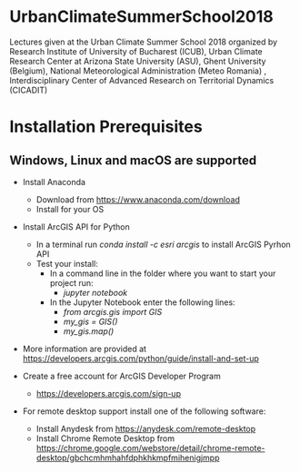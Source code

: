 # UrbanClimateSummerSchool2018
Lectures given at the Urban Climate Summer School 2018 organized by Research Institute of University of Bucharest (ICUB), Urban Climate Research Center at Arizona State University (ASU), Ghent University (Belgium), National Meteorological Administration (Meteo Romania) , Interdisciplinary Center of Advanced Research on Territorial Dynamics (CICADIT)


# Installation Prerequisites
## Windows, Linux and macOS are supported

* Install Anaconda
    * Download from https://www.anaconda.com/download
    * Install for your OS
* Install ArcGIS API for Python
    * In a terminal run *conda install -c esri arcgis* to install ArcGIS Pyrhon API
    * Test your install: 
        * In a command line in the folder where you want to start your project run:
            - *jupyter notebook*
         * In the Jupyter Notebook enter the following lines:
            - *from arcgis.gis import GIS*
            - *my_gis = GIS()*
            - *my_gis.map()*        
* More information are provided at https://developers.arcgis.com/python/guide/install-and-set-up

* Create a free account for ArcGIS Developer Program
    * https://developers.arcgis.com/sign-up

* For remote desktop support install one of the following software:
    * Install Anydesk from https://anydesk.com/remote-desktop
    * Install Chrome Remote Desktop from https://chrome.google.com/webstore/detail/chrome-remote-desktop/gbchcmhmhahfdphkhkmpfmihenigjmpp